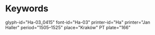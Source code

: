 # Keywords
glyph-id="Ha-03_0415"
font-id="Ha-03"
printer-id="Ha"
printer="Jan Haller"
period="1505–1525"
place="Kraków"
PT plate="166"

